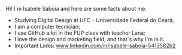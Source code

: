 Hi! I´m Isabele Saboia and here are some facts about me.

- Studying Digital Design at UFC - Universidade Federal do Ceará;
- I am a computer tecnician;
- I use GitHub a lot in the FUP class with teacher Lana;
- I love the design and marketing field, and that´s why I´m in it. 
- Important Links:
 www.linkedin.com/in/isabele-saboia-5413582b2
